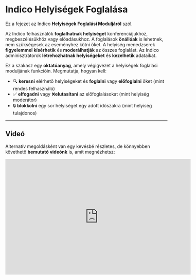 # Indico Helyiségek Foglalása

Ez a fejezet az Indico **Helyiségek Foglalási Moduljáról** szól.

Az Indico felhasználók **foglalhatnak helyiséget** konferenciájukhoz, megbeszélésükhöz vagy előadásukhoz. A foglalások **önállóak** is lehetnek, nem szükségesek az eseményhez kötni őket.
A helyiség menedzserek **figyelemmel kísérhetik** és **moderálhatják** az összes foglalást. Az Indico adminisztrátorok **létrehozhatnak helyiségeket** és **kezelhetik** adataikat.

Ez a szakasz egy **oktatóanyag**, amely végigvezet a helyiségek foglalási moduljának funkcióin. Megmutatja, hogyan kell:

  * 🔍 **keresni** elérhető helyiségeket és **foglalni** vagy **előfoglalni** őket (mint rendes felhasználó)
  * ✅ **elfogadni** vagy ❌**elutasítani** az előfoglalásokat (mint helyiség moderátor)
  * 🔒 **blokkolni** egy sor helyiséget egy adott időszakra (mint helyiség tulajdonos)

---

## Videó

Alternatív megoldásként van egy kevésbé részletes, de könnyebben követhető **bemutató videónk** is, amit megnézhetsz:

<iframe width="576"
        height="360"
        frameborder="0"
        src="https://cds.cern.ch/video/2678298?showTitle=true"
        allowfullscreen>
</iframe>
